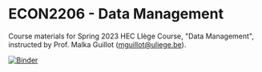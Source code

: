 # ECON2206 - Data Management
Course materials for Spring 2023 HEC LIège Course, "Data Management", instructed by Prof. Malka Guillot (mguillot@uliege.be).

[![Binder](https://mybinder.org/badge_logo.svg)](https://mybinder.org/v2/gh/malkaguillot/ECON2206-Data-Management-2023/main)